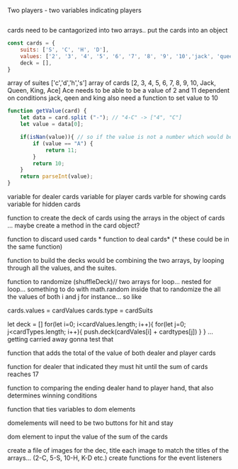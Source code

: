 Two players - two variables indicating players
```js

```
cards need to be cantagorized into two arrays..
put the cards into an object
```js
const cards = {
    suits: ['S', 'C', 'H', 'D'],
    values: ['2', '3', '4', '5', '6', '7', '8', '9', '10','jack', 'queen', 'king', 'ace'],
    deck = [],
}
```
array of suites ['c','d','h','s']
array of cards [2, 3, 4, 5, 6, 7, 8, 9, 10, Jack, Queen, King, Ace]
Ace needs to be able to be a value of 2 and 11 dependent on conditions
jack, qeen and king also need a function to set value to 10
``` js
function getValue(card) {
    let data = card.split ("-"); // "4-C" -> ["4", "C"]
    let value = data[0];

    if(isNan(value)){ // so if the value is not a number which would be any face card or ace. 
        if (value == "A") {
            return 11;
        }
        return 10;
    }
    return parseInt(value);
}
```
variable for dealer cards
variable for player cards
varble for showing cards
variable for hidden cards

function to create the deck of cards using the arrays in the object of cards ... maybe create a method in the card object?

function to discard used cards *
function to deal cards* (* these could be in the same function)


function to build the decks would be combining the two arrays, by looping through all the values, and the suites. 

function to randomize (shuffleDeck)//
two arrays
for loop... nested for loop... something to do with math.random inside that to randomize the all the values of both i and j for instance...
so like

cards.values = cardValues
cards.type = cardSuits

let deck = []
for(let i=0; i<cardValues.length; i++){
    for(let j=0; j<cardTypes.length; i++){
        push.deck(cardVales[i] + cardtypes[j]) 
    }
}
... getting carried away gonna test that



function that adds the total of the value of both dealer and player cards

function for dealer that indicated they must hit until the sum of cards reaches 17

function to comparing the ending dealer hand to player hand, that also determines winning conditions

function that ties variables to dom elements

domelements will need to be two buttons for hit and stay

dom element to input the value of the sum of the cards


create a file of images for the dec, title each image to match the titles of the arrays... (2-C, 5-S, 10-H, K-D etc.)
create functions for the event listeners





